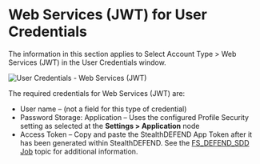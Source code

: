 # Web Services (JWT) for User Credentials

The information in this section applies to Select Account Type > Web Services (JWT) in the User
Credentials window.

![User Credentials - Web Services (JWT)](/img/product_docs/accessanalyzer/11.6/admin/settings/connection/profile/webservicesjwt.webp)

The required credentials for Web Services (JWT) are:

- User name – (not a field for this type of credential)
- Password Storage: Application – Uses the configured Profile Security setting as selected at the
  **Settings > Application** node
- Access Token – Copy and paste the StealthDEFEND App Token after it has been generated within
  StealthDEFEND. See the
  [FS_DEFEND_SDD Job](/docs/accessanalyzer/11.6/admin/jobs/instantjobs/fs_defend_sdd.md)
  topic for additional information.
